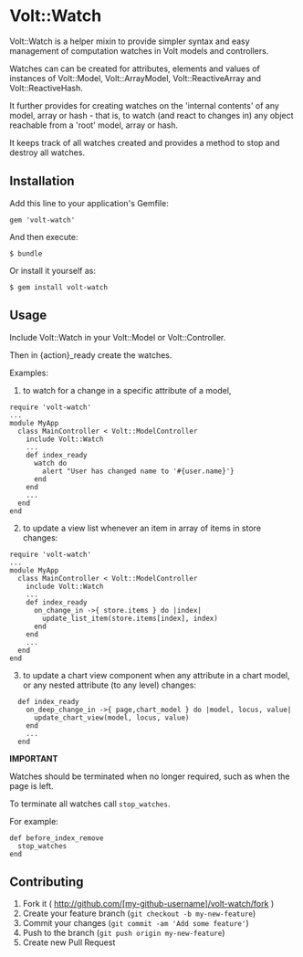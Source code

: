 # Volt::Watch

Volt::Watch is a helper mixin to provide simpler syntax and easy management of computation watches in Volt models and controllers.

Watches can can be created for attributes, elements and values of instances of Volt::Model, Volt::ArrayModel, Volt::ReactiveArray and Volt::ReactiveHash.

It further provides for creating watches on the 'internal contents' of any model, array or hash - that is, 
to watch (and react to changes in) any object reachable from a 'root' model, array or hash. 
  
It keeps track of all watches created and provides a method to stop and destroy all watches.
  
## Installation

Add this line to your application's Gemfile:

    gem 'volt-watch'

And then execute:

    $ bundle

Or install it yourself as:

    $ gem install volt-watch

## Usage

Include Volt::Watch in your Volt::Model or Volt::Controller.

Then in {action}_ready create the watches.

Examples:
 
1) to watch for a change in a specific attribute of a model,
```
require 'volt-watch'
...
module MyApp
  class MainController < Volt::ModelController
    include Volt::Watch
    ...
    def index_ready
      watch do
        alert "User has changed name to '#{user.name}'}
      end
    end
    ...
  end
end
```

2) to update a view list whenever an item in array of items in store changes:

```
require 'volt-watch'
...
module MyApp
  class MainController < Volt::ModelController
    include Volt::Watch
    ...
    def index_ready
      on_change_in ->{ store.items } do |index|
        update_list_item(store.items[index], index)
      end
    end
    ...
  end
end
```

3) to update a chart view component when any attribute in a chart model, or any nested attribute (to any level) changes:

```
  def index_ready
    on_deep_change_in ->{ page,chart_model } do |model, locus, value|
      update_chart_view(model, locus, value)
    end
    ...
  end
```

**IMPORTANT**

Watches should be terminated when no longer required, such as when the page is left.

To terminate all watches call `stop_watches`. 

For example:

```
def before_index_remove
  stop_watches
end
```

## Contributing

1. Fork it ( http://github.com/[my-github-username]/volt-watch/fork )
2. Create your feature branch (`git checkout -b my-new-feature`)
3. Commit your changes (`git commit -am 'Add some feature'`)
4. Push to the branch (`git push origin my-new-feature`)
5. Create new Pull Request
